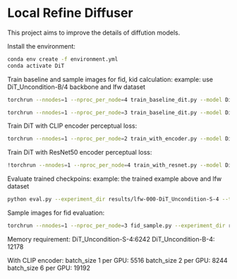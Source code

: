 # Local Refine Diffuser

This project aims to improve the details of diffution models.

Install the environment:
```bash
conda env create -f environment.yml
conda activate DiT
```

Train baseline and sample images for fid, kid calculation:
example: use DiT_Uncondition-B/4 backbone and lfw dataset
```bash
torchrun --nnodes=1 --nproc_per_node=4 train_baseline_dit.py --model DiT_Uncondition-S/4 --data_path dataset/images/lfw --epochs 1500 --ckpt_every 100 --image-size 224 --global-batch-size 256
```
```bash
torchrun --nnodes=1 --nproc_per_node=3 train_baseline_dit.py --model DiT_Uncondition-S/4 --data_path dataset/images/wiki --epochs 1000 --ckpt_every 100 --image-size 224 --global-batch-size 384
```

Train DiT with CLIP encoder perceptual loss:
```bash
torchrun --nnodes=1 --nproc_per_node=2 train_with_encoder.py --model DiT_Uncondition-S/4 --data_path dataset/images/lfw_funneled --epochs 100 --ckpt_every 10 --image-size 224 --global-batch-size 12
```

Train DiT with ResNet50 encoder perceptual loss:
```bash
!torchrun --nnodes=1 --nproc_per_node=4 train_with_resnet.py --model DiT_Uncondition-S/4 --data_path dataset/images/lfw_funneled --epochs 200 --ckpt_every 10 --image-size 224 --global-batch-size 24
```

Evaluate trained checkpoins:
example: the trained example above and lfw dataset
```bash
python eval.py --experiment_dir results/lfw-000-DiT_Uncondition-S-4 --train_set_dir dataset/images/lfw
```

Sample images for fid evaluation:
```bash
torchrun --nnodes=1 --nproc_per_node=3 fid_sample.py --experiment_dir results/lfw_funneled-004-DiT_Uncondition-S-4-with_encoder --model DiT_Uncondition-S/4 --fid_samples 6000 --image-size 224 --global-batch-size 192 --num_sampling_steps 250
```

Memory requirement:
DiT_Uncondition-S-4:6242
DiT_Uncondition-B-4: 12178

With CLIP encoder:
batch_size 1 per GPU: 5516
batch_size 2 per GPU: 8244
batch_size 6 per GPU: 19192